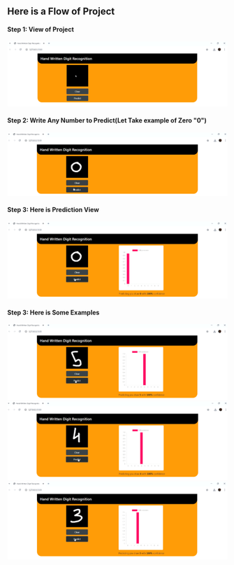 <h2>Here is a Flow of Project</h2>

<h4>Step 1: View of Project </h4>
<img src = "https://github.com/Tanay7227/Handwritten-Digit-Recognition/blob/main/Hand-Written-Digit-Recognition-master/images/0.png">
<h4>Step 2: Write Any Number to Predict(Let Take example of Zero "0")</h4>
<img src = "https://github.com/Tanay7227/Handwritten-Digit-Recognition/blob/main/Hand-Written-Digit-Recognition-master/images/1.png">
<h4>Step 3: Here is Prediction View</h4>
<img src = "https://github.com/Tanay7227/Handwritten-Digit-Recognition/blob/main/Hand-Written-Digit-Recognition-master/images/2.png">
<h4>Step 3: Here is Some Examples</h4>
<img src = "https://github.com/Tanay7227/Handwritten-Digit-Recognition/blob/main/Hand-Written-Digit-Recognition-master/images/3.png">
<img src = "https://github.com/Tanay7227/Handwritten-Digit-Recognition/blob/main/Hand-Written-Digit-Recognition-master/images/4.png">
<img src = "https://github.com/Tanay7227/Handwritten-Digit-Recognition/blob/main/Hand-Written-Digit-Recognition-master/images/5.png">


